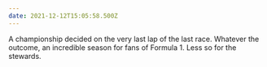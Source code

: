 ```yaml
---
date: 2021-12-12T15:05:58.500Z
---
```


A championship decided on the very last lap of the last race. Whatever the outcome, an incredible season for fans of Formula 1. Less so for the stewards.
